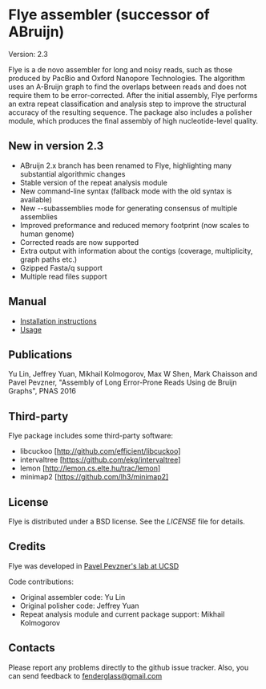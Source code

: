 Flye assembler (successor of ABruijn)
=====================================

Version: 2.3

Flye is a de novo assembler for long and noisy reads, such as
those produced by PacBio and Oxford Nanopore Technologies.
The algorithm uses an A-Bruijn graph to find the overlaps between reads
and does not require them to be error-corrected. After the initial assembly, 
Flye performs an extra repeat classification and analysis step to improve the structural
accuracy of the resulting sequence. The package also includes a polisher
module, which produces the final assembly of high nucleotide-level quality.


New in version 2.3
------------------

* ABruijn 2.x branch has been renamed to Flye, highlighting many substantial algorithmic changes
* Stable version of the repeat analysis module
* New command-line syntax (fallback mode with the old syntax is available)
* New --subassemblies mode for generating consensus of multiple assemblies
* Improved preformance and reduced memory footprint (now scales to human genome)
* Corrected reads are now supported
* Extra output with information about the contigs (coverage, multiplicity, graph paths etc.)
* Gzipped Fasta/q support
* Multiple read files support


Manual
-----
- [Installation instructions](#docs/INSTALL.md)
- [Usage](#docs/USAGE.md)


Publications
------------
Yu Lin, Jeffrey Yuan, Mikhail Kolmogorov, Max W Shen, Mark Chaisson and Pavel Pevzner, 
"Assembly of Long Error-Prone Reads Using de Bruijn Graphs", PNAS 2016


Third-party
-----------
Flye package includes some third-party software:

* libcuckoo [http://github.com/efficient/libcuckoo]
* intervaltree [https://github.com/ekg/intervaltree]
* lemon [http://lemon.cs.elte.hu/trac/lemon]
* minimap2 [https://github.com/lh3/minimap2]


License
-------
Flye is distributed under a BSD license. See the *LICENSE* file for details.


Credits
-------

Flye was developed in [Pavel Pevzner's lab at UCSD](http://cseweb.ucsd.edu/~ppevzner/)

Code contributions:

* Original assembler code: Yu Lin
* Original polisher code: Jeffrey Yuan
* Repeat analysis module and current package support: Mikhail Kolmogorov


Contacts
--------
Please report any problems directly to the github issue tracker.
Also, you can send feedback to fenderglass@gmail.com
